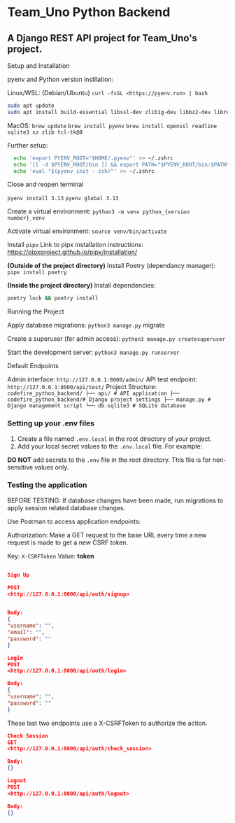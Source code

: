 # Team_Uno Python Backend

## A Django REST API project for Team_Uno's project.

Setup and Installation

pyenv and Python version instllation:

Linux/WSL: (Debian/Ubuntu)
`curl -fsSL <https://pyenv.run> | bash`

```bash
sudo apt update
sudo apt install build-essential libssl-dev zlib1g-dev libbz2-dev libreadline-dev libsqlite3-dev curl git libncursesw5-dev xz-utils tk-dev libxml2-dev libxmlsec1-dev libffi-dev liblzma-dev
```

MacOS:
`brew update`
`brew install pyenv`
`brew install openssl readline sqlite3 xz zlib tcl-tk@8`


Further setup:

```Bash
  echo 'export PYENV_ROOT="$HOME/.pyenv"' >> ~/.zshrc
  echo '[[ -d $PYENV_ROOT/bin ]] && export PATH="$PYENV_ROOT/bin:$PATH"' >> ~/.zshrc
  echo 'eval "$(pyenv init - zsh)"' >> ~/.zshrc
  ```
Close and reopen terminal

`pyenv install 3.13`
`pyenv global 3.13`

Create a virtual environment: `python3 -m venv python_{version number}_venv`

Activate virtual environment: `source venv/bin/activate`

Install `pipx`
Link to pipx installation instructions: https://pipxproject.github.io/pipx/installation/

**(Outside of the project directory)**
Install Poetry (dependancy manager): `pipx install poetry`

**(Inside the project directory)**
Install dependencies:

```bash
poetry lock && poetry install
```

Running the Project

Apply database migrations: `python3 manage.py` migrate

Create a superuser (for admin access): `python3 manage.py createsuperuser`

Start the development server: `python3 manage.py runserver`

Default Endpoints

Admin interface: `http://127.0.0.1:8000/admin/`
API test endpoint: `http://127.0.0.1:8000/api/test/`
Project Structure: `codefire_python_backend/ ├── api/ # API application ├── codefire_python_backend/# Django project settings ├── manage.py # Django management script └── db.sqlite3 # SQLite database`

### Setting up your .env files

1. Create a file named `.env.local` in the root directory of your project.
2. Add your local secret values to the `.env.local` file. For example:

**DO NOT** add secrets to the `.env` file in the root directory. This file is for non-sensitive values only.

### Testing the application

BEFORE TESTING:
If database changes have been made, run migrations to apply session related database changes.

Use Postman to access application endpoints:

Authorization:
Make a GET request to the base URL every time a new request is made to get a new CSRF token.

Key: `X-CSRFToken`
Value: **token**

```JSON

Sign Up

POST
<http://127.0.0.1:8000/api/auth/signup>


Body:
{
"username": "",
"email": "",
"password": ""
}

Login
POST
<http://127.0.0.1:8000/api/auth/login>

Body:
{
"username": "",
"password": ""
}
```

These last two endpoints use a X-CSRFToken to authorize the action.

```JSON
Check Session
GET
<http://127.0.0.1:8000/api/auth/check_session>

Body:
{}

Logout
POST
<http://127.0.0.1:8000/api/auth/logout>

Body:
{}
```